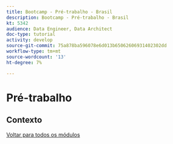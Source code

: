 ```yaml
---
title: Bootcamp - Pré-trabalho - Brasil
description: Bootcamp - Pré-trabalho - Brasil
kt: 5342
audience: Data Engineer, Data Architect
doc-type: tutorial
activity: develop
source-git-commit: 75a878ba596078e6d013b65062606931402302dd
workflow-type: tm+mt
source-wordcount: '13'
ht-degree: 7%

---
```


# Pré-trabalho

## Contexto


[Voltar para todos os módulos](./overview.md)
